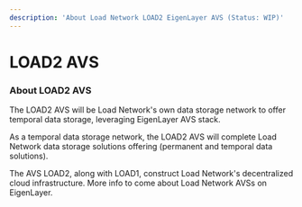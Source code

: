 ```yaml
---
description: 'About Load Network LOAD2 EigenLayer AVS (Status: WIP)'
---
```


# LOAD2 AVS

### About LOAD2 AVS

The LOAD2 AVS will be Load Network's own data storage network to offer temporal data storage, leveraging EigenLayer AVS stack.

As a temporal data storage network, the LOAD2 AVS will complete Load Network data storage solutions offering (permanent and temporal data solutions).

The AVS LOAD2, along with LOAD1, construct Load Network's decentralized cloud infrastructure. More info to come about Load Network AVSs on EigenLayer.
